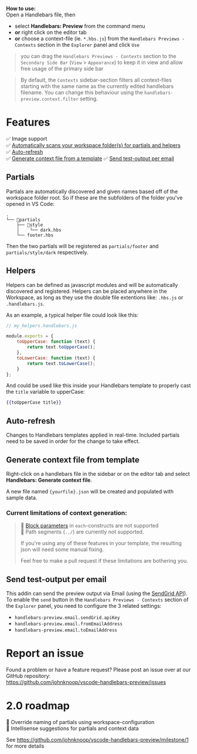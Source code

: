 **How to use:**\
Open a Handlebars file, then 
- select **Handlebars: Preview** from the command menu
- **or** right click on the editor tab
- **or** choose a context-file (ie. `*.hbs.js`) from the `Handlebars Previews - Contexts` section in the `Explorer` panel and click `Use`

> you can drag the `Handlebars Previews - Contexts` section to the `Secondary Side Bar` (`View` &gt; `Appearance`) to keep it in view and allow free usage of the primary side bar

> By default, the `Contexts` sidebar-section filters all context-files starting with the same name as the currently edited handlebars filename. You can change this behaviour using the `handlebars-preview.context.filter` setting.

# Features

✅ Image support\
✅ [Automatically scans your workspace folder(s) for partials and helpers](#partials)\
✅ [Auto-refresh](#auto-refresh)\
✅ [Generate context file from a template](#generate-context-file-from-template)
✅ [Send test-output per email](#send-test-output-per-email)

## Partials
Partials are automatically discovered and given names based off of the workspace folder root. So if these are the subfolders of the folder you've opened in VS Code:
```
.
└── 📁partials
    ├── 📁style
    │    └── dark.hbs
    └── footer.hbs
```
Then the two partials will be registered as `partials/footer` and `partials/style/dark` respectively.

## Helpers
Helpers can be defined as javascript modules and will be automatically discovered and registered. Helpers can be placed anywhere in the Workspace, as long as they use the double file extentions like: `.hbs.js` or `.handlebars.js`.
   
As an example, a typical helper file could look like this:
```js
// my_helpers.handlebars.js

module.exports = {
    toUpperCase: function (text) {
        return text.toUpperCase();
    },
    toLowerCase: function (text) {
        return text.toLowerCase();
    }
};
```
And could be used like this inside your Handlebars template to properly cast the `title` variable to upperCase:

```hbs
{{toUpperCase title}}
```

## Auto-refresh
Changes to Handlebars templates applied in real-time. Included partials need to be saved in order for the change to take effect.

## Generate context file from template
Right-click on a handlebars file in the sidebar or on the editor tab and select **Handlebars: Generate context file**.

A new file named `{yourfile}.json` will be created and populated with sample data.

### Current limitations of context generation:
> 🙁 [Block parameters](https://handlebarsjs.com/guide/block-helpers.html#block-parameters) in `each`-constructs are not supported\
> 🙁 Path segments (`../`) are currently not supported.
> 
> If you're using any of these features in your template, the resulting json will need some manual fixing.
> 
> Feel free to make a pull request if these limitations are bothering you.

## Send test-output per email
This addin can send the preview output via Email (using the [SendGrid API](https://sendgrid.com/solutions/email-api/)). To enable the `send` button in the `Handlebars Previews - Contexts` section of the `Explorer` panel, you need to configure the 3 related settings:
- `handlebars-preview.email.sendGrid.apiKey`
- `handlebars-preview.email.fromEmailAddress`
- `handlebars-preview.email.toEmailAddress`

# Report an issue

Found a problem or have a feature request? Please post an issue over at our GitHub repository:\
https://github.com/johnknoop/vscode-handlebars-preview/issues

# 2.0 roadmap


📍 Override naming of partials using workspace-configuration\
📍 Intellisense suggestions for partials and context data

See https://github.com/johnknoop/vscode-handlebars-preview/milestone/1 for more details
